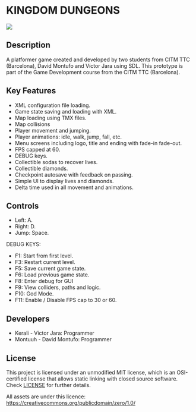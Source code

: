 # KINGDOM DUNGEONS

![](https://github.com/Montuuh/PlatformerGame/blob/master/Output/Assets/Images/wallpaper.png)

## Description


A platformer game created and developed by two students from CITM TTC (Barcelona), David Montufo and Víctor Jara using SDL. This prototype is part of the Game Development course from the CITM TTC (Barcelona).


## Key Features

 - XML configuration file loading.
 - Game state saving and loading with XML.
 - Map loading using TMX files.
 - Map collisions
 - Player movement and jumping.
 - Player animations: idle, walk, jump, fall, etc.
 - Menu screens including logo, title and ending with fade-in fade-out.
 - FPS capped at 60.
 - DEBUG keys.
 - Collectible sodas to recover lives.
 - Collectible diamonds.
 - Checkpoint autosave with feedback on passing.
 - Simple UI to display lives and diamonds.
 - Delta time used in all movement and animations.
 
## Controls

 - Left: A.
 - Right: D.
 - Jump: Space.
 
 DEBUG KEYS:
 - F1: Start from first level.
 - F3: Restart current level.
 - F5: Save current game state.
 - F6: Load previous game state.
 - F8: Enter debug for GUI
 - F9: View colliders, paths and logic.
 - F10: God Mode.
 - F11: Enable / Disable FPS cap to 30 or 60.

## Developers

 - Kerali - Victor Jara: Programmer
 - Montuuh - David Montufo: Programmer

## License

This project is licensed under an unmodified MIT license, which is an OSI-certified license that allows static linking with closed source software. Check [LICENSE](LICENSE) for further details.

All assets are under this licence: https://creativecommons.org/publicdomain/zero/1.0/
